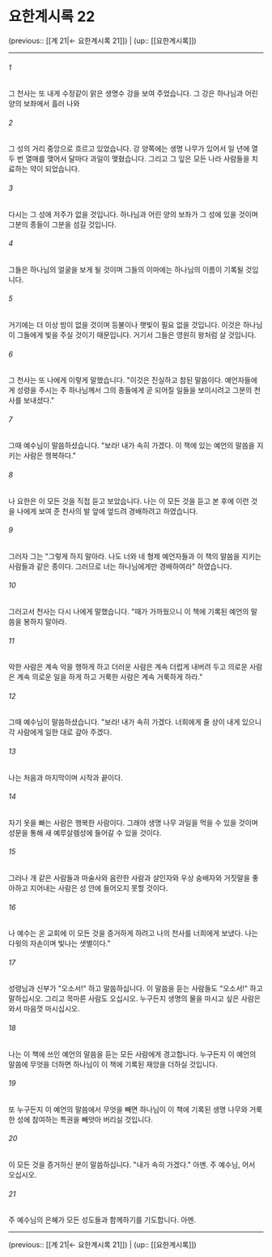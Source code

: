 # 요한계시록 22

(previous:: [[계 21|← 요한계시록 21]]) | (up:: [[요한계시록]])

***




###### 1 

그 천사는 또 내게 수정같이 맑은 생명수 강을 보여 주었습니다. 그 강은 하나님과 어린 양의 보좌에서 흘러 나와 



###### 2 

그 성의 거리 중앙으로 흐르고 있었습니다. 강 양쪽에는 생명 나무가 있어서 일 년에 열두 번 열매를 맺어서 달마다 과일이 맺혔습니다. 그리고 그 잎은 모든 나라 사람들을 치료하는 약이 되었습니다. 



###### 3 

다시는 그 성에 저주가 없을 것입니다. 하나님과 어린 양의 보좌가 그 성에 있을 것이며 그분의 종들이 그분을 섬길 것입니다. 



###### 4 

그들은 하나님의 얼굴을 보게 될 것이며 그들의 이마에는 하나님의 이름이 기록될 것입니다. 



###### 5 

거기에는 더 이상 밤이 없을 것이며 등불이나 햇빛이 필요 없을 것입니다. 이것은 하나님이 그들에게 빛을 주실 것이기 때문입니다. 거기서 그들은 영원히 왕처럼 살 것입니다. 



###### 6 

그 천사는 또 나에게 이렇게 말했습니다. "이것은 진실하고 참된 말씀이다. 예언자들에게 성령을 주시는 주 하나님께서 그의 종들에게 곧 되어질 일들을 보이시려고 그분의 천사를 보내셨다." 



###### 7 

그때 예수님이 말씀하셨습니다. "보라! 내가 속히 가겠다. 이 책에 있는 예언의 말씀을 지키는 사람은 행복하다." 



###### 8 

나 요한은 이 모든 것을 직접 듣고 보았습니다. 나는 이 모든 것을 듣고 본 후에 이런 것을 나에게 보여 준 천사의 발 앞에 엎드려 경배하려고 하였습니다. 



###### 9 

그러자 그는 "그렇게 하지 말아라. 나도 너와 네 형제 예언자들과 이 책의 말씀을 지키는 사람들과 같은 종이다. 그러므로 너는 하나님에게만 경배하여라" 하였습니다. 



###### 10 

그러고서 천사는 다시 나에게 말했습니다. "때가 가까웠으니 이 책에 기록된 예언의 말씀을 봉하지 말아라. 



###### 11 

악한 사람은 계속 악을 행하게 하고 더러운 사람은 계속 더럽게 내버려 두고 의로운 사람은 계속 의로운 일을 하게 하고 거룩한 사람은 계속 거룩하게 하라." 



###### 12 

그때 예수님이 말씀하셨습니다. "보라! 내가 속히 가겠다. 너희에게 줄 상이 내게 있으니 각 사람에게 일한 대로 갚아 주겠다. 



###### 13 

나는 처음과 마지막이며 시작과 끝이다. 



###### 14 

자기 옷을 빠는 사람은 행복한 사람이다. 그래야 생명 나무 과일을 먹을 수 있을 것이며 성문을 통해 새 예루살렘성에 들어갈 수 있을 것이다. 



###### 15 

그러나 개 같은 사람들과 마술사와 음란한 사람과 살인자와 우상 숭배자와 거짓말을 좋아하고 지어내는 사람은 성 안에 들어오지 못할 것이다. 



###### 16 

나 예수는 온 교회에 이 모든 것을 증거하게 하려고 나의 천사를 너희에게 보냈다. 나는 다윗의 자손이며 빛나는 샛별이다." 



###### 17 

성령님과 신부가 "오소서!" 하고 말씀하십니다. 이 말씀을 듣는 사람들도 "오소서!" 하고 말하십시오. 그리고 목마른 사람도 오십시오. 누구든지 생명의 물을 마시고 싶은 사람은 와서 마음껏 마시십시오. 



###### 18 

나는 이 책에 쓰인 예언의 말씀을 듣는 모든 사람에게 경고합니다. 누구든지 이 예언의 말씀에 무엇을 더하면 하나님이 이 책에 기록된 재앙을 더하실 것입니다. 



###### 19 

또 누구든지 이 예언의 말씀에서 무엇을 빼면 하나님이 이 책에 기록된 생명 나무와 거룩한 성에 참여하는 특권을 빼앗아 버리실 것입니다. 



###### 20 

이 모든 것을 증거하신 분이 말씀하십니다. "내가 속히 가겠다." 아멘. 주 예수님, 어서 오십시오. 



###### 21 

주 예수님의 은혜가 모든 성도들과 함께하기를 기도합니다. 아멘.

***

(previous:: [[계 21|← 요한계시록 21]]) | (up:: [[요한계시록]])
